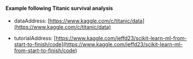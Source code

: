 #### Example following Titanic survival analysis

* dataAddress: 
[https://www.kaggle.com/c/titanic/data](https://www.kaggle.com/c/titanic/data)

* tutorialAddress: 
[https://www.kaggle.com/jeffd23/scikit-learn-ml-from-start-to-finish/code](https://www.kaggle.com/jeffd23/scikit-learn-ml-from-start-to-finish/code)
